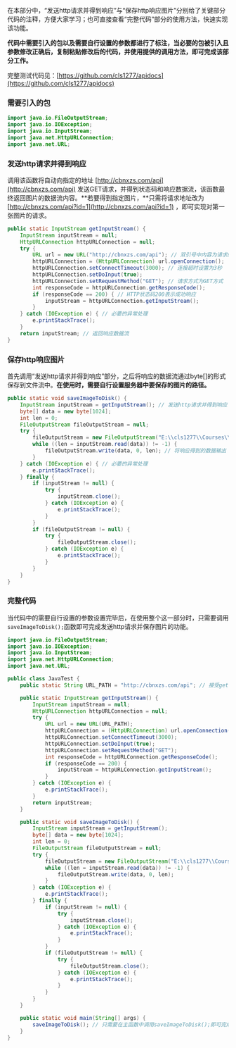 在本部分中，“发送http请求并得到响应”与“保存http响应图片”分别给了关键部分代码的注释，方便大家学习；也可直接查看“完整代码”部分的使用方法，快速实现该功能。

**代码中需要引入的包以及需要自行设置的参数都进行了标注，当必要的包被引入且参数修改正确后，复制粘贴修改后的代码，并使用提供的调用方法，即可完成该部分工作。**

完整测试代码见：[https://github.com/cls1277/apidocs](https://github.com/cls1277/apidocs)

### 需要引入的包

```java
import java.io.FileOutputStream;
import java.io.IOException;
import java.io.InputStream;
import java.net.HttpURLConnection;
import java.net.URL;
```

###  发送http请求并得到响应

调用该函数将自动向指定的地址 [http://cbnxzs.com/api](http://cbnxzs.com/api) 发送GET请求，并得到状态码和响应数据流，该函数最终返回图片的数据流内容。**若要得到指定图片，**只需将请求地址改为 [http://cbnxzs.com/api?id=1](http://cbnxzs.com/api?id=1) ，即可实现对第一张图片的请求。

```java
public static InputStream getInputStream() {
    InputStream inputStream = null;
    HttpURLConnection httpURLConnection = null;
    try {
        URL url = new URL("http://cbnxzs.com/api"); // 双引号中内容为请求的地址
        httpURLConnection = (HttpURLConnection) url.openConnection();
        httpURLConnection.setConnectTimeout(3000); // 连接超时设置为3秒
        httpURLConnection.setDoInput(true);
        httpURLConnection.setRequestMethod("GET"); // 请求方式为GET方式
        int responseCode = httpURLConnection.getResponseCode();
        if (responseCode == 200) { // HTTP状态码200表示成功响应
            inputStream = httpURLConnection.getInputStream();
        }
    } catch (IOException e) { // 必要的异常处理
        e.printStackTrace();
    }
    return inputStream; // 返回响应数据流
}
```

###  保存http响应图片

首先调用“发送http请求并得到响应”部分，之后将响应的数据流通过byte[]的形式保存到文件流中。**在使用时，需要自行设置服务器中要保存的图片的路径。**

```java
public static void saveImageToDisk() {
    InputStream inputStream = getInputStream(); // 发送http请求并得到响应
    byte[] data = new byte[1024];
    int len = 0;
    FileOutputStream fileOutputStream = null;
    try {
        fileOutputStream = new FileOutputStream("E:\\cls1277\\Courses\\img.jpg"); // 服务器中保存图片的路径（需要自行设置）
        while ((len = inputStream.read(data)) != -1) {
            fileOutputStream.write(data, 0, len); // 将响应得到的数据输出
        }
    } catch (IOException e) { // 必要的异常处理
        e.printStackTrace();
    } finally {
        if (inputStream != null) {
            try {
                inputStream.close();
            } catch (IOException e) {
                e.printStackTrace();
            }
        }
        if (fileOutputStream != null) {
            try {
                fileOutputStream.close();
            } catch (IOException e) {
                e.printStackTrace();
            }
        }
    }
}
```

### 完整代码

当代码中的需要自行设置的参数设置完毕后，在使用整个这一部分时，只需要调用```saveImageToDisk();```函数即可完成发送http请求并保存图片的功能。

```java
import java.io.FileOutputStream;
import java.io.IOException;
import java.io.InputStream;
import java.net.HttpURLConnection;
import java.net.URL;

public class JavaTest {
    public static String URL_PATH = "http://cbnxzs.com/api"; // 接受get请求的地址

    public static InputStream getInputStream() {
        InputStream inputStream = null;
        HttpURLConnection httpURLConnection = null;
        try {
            URL url = new URL(URL_PATH);
            httpURLConnection = (HttpURLConnection) url.openConnection();
            httpURLConnection.setConnectTimeout(3000);
            httpURLConnection.setDoInput(true);
            httpURLConnection.setRequestMethod("GET");
            int responseCode = httpURLConnection.getResponseCode();
            if (responseCode == 200) {
                inputStream = httpURLConnection.getInputStream();
            }
        } catch (IOException e) {
            e.printStackTrace();
        }
        return inputStream;
    }

    public static void saveImageToDisk() {
        InputStream inputStream = getInputStream();
        byte[] data = new byte[1024];
        int len = 0;
        FileOutputStream fileOutputStream = null;
        try {
            fileOutputStream = new FileOutputStream("E:\\cls1277\\Courses\\img.jpg"); // 服务器中保存图片的路径（需要自行设置）
            while ((len = inputStream.read(data)) != -1) {
                fileOutputStream.write(data, 0, len);
            }
        } catch (IOException e) {
            e.printStackTrace();
        } finally {
            if (inputStream != null) {
                try {
                    inputStream.close();
                } catch (IOException e) {
                    e.printStackTrace();
                }
            }
            if (fileOutputStream != null) {
                try {
                    fileOutputStream.close();
                } catch (IOException e) {
                    e.printStackTrace();
                }
            }
        }
    }

    public static void main(String[] args) {
        saveImageToDisk(); // 只需要在主函数中调用saveImageToDisk();即可完成该过程。
    }
}
```

